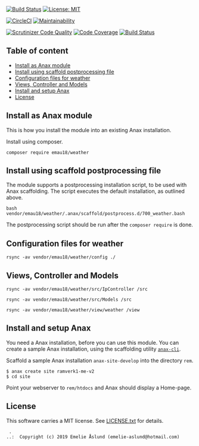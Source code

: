 [![Build Status](https://travis-ci.org/theEmelie/ramverk1-modul.svg?branch=master)](https://travis-ci.org/theEmelie/ramverk1-modul)
[![License: MIT](https://img.shields.io/badge/License-MIT-yellow.svg)](https://opensource.org/licenses/MIT)  

[![CircleCI](https://circleci.com/gh/theEmelie/ramverk1-modul.svg?style=svg)](https://circleci.com/gh/theEmelie/ramverk1-modul)
[![Maintainability](https://api.codeclimate.com/v1/badges/caf03940c2a44f61a6d0/maintainability)](https://codeclimate.com/github/theEmelie/ramverk1-modul/maintainability)  

[![Scrutinizer Code Quality](https://scrutinizer-ci.com/g/theEmelie/ramverk1-modul/badges/quality-score.png?b=master)](https://scrutinizer-ci.com/g/theEmelie/ramverk1-modul/?branch=master)
[![Code Coverage](https://scrutinizer-ci.com/g/theEmelie/ramverk1-modul/badges/coverage.png?b=master)](https://scrutinizer-ci.com/g/theEmelie/ramverk1-modul/?branch=master)
[![Build Status](https://scrutinizer-ci.com/g/theEmelie/ramverk1-modul/badges/build.png?b=master)](https://scrutinizer-ci.com/g/theEmelie/ramverk1-modul/build-status/master)


Table of content
------------------------------------

* [Install as Anax module](#Install-as-Anax-module)
* [Install using scaffold postprocessing file](#Install-using-scaffold-postprocessing-file)
* [Configuration files for weather](#Configuration-files-for-weather)
* [Views, Controller and Models](#Views,-Controller-and-Models)
* [Install and setup Anax](#Install-and-setup-Anax)
* [License](#License)


Install as Anax module
------------------------------------

This is how you install the module into an existing Anax installation.

Install using composer.

```
composer require emau18/weather
```

Install using scaffold postprocessing file
------------------------------------

The module supports a postprocessing installation script, to be used with Anax scaffolding. The script executes the default installation, as outlined above.

```text
bash vendor/emau18/weather/.anax/scaffold/postprocess.d/700_weather.bash
```

The postprocessing script should be run after the `composer require` is done.

Configuration files for weather
------------------------------------

```
rsync -av vendor/emau18/weather/config ./
```

Views, Controller and Models
------------------------------------

```
rsync -av vendor/emau18/weather/src/IpController /src
```

```
rsync -av vendor/emau18/weather/src/Models /src
```

```
rsync -av vendor/emau18/weather/view/weather /view
```



Install and setup Anax
------------------------------------

You need a Anax installation, before you can use this module. You can create a sample Anax installation, using the scaffolding utility [`anax-cli`](https://github.com/canax/anax-cli).

Scaffold a sample Anax installation `anax-site-develop` into the directory `rem`.

```
$ anax create site ramverk1-me-v2
$ cd site
```

Point your webserver to `rem/htdocs` and Anax should display a Home-page.




License
------------------

This software carries a MIT license. See [LICENSE.txt](LICENSE.txt) for details.



```
 .  
..:  Copyright (c) 2019 Emelie Åslund (emelie-aslund@hotmail.com)
```
